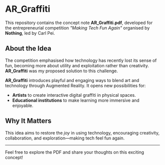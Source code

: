 # AR_Graffiti

This repository contains the concept note **AR_Graffiti.pdf**, developed for the entrepreneurial competition *"Making Tech Fun Again"* organised by **Nothing**, led by Carl Pei.

## About the Idea
The competition emphasised how technology has recently lost its sense of fun, becoming more about utility and exploitation rather than creativity. **AR_Graffiti** was my proposed solution to this challenge.

**AR_Graffiti** introduces playful and engaging ways to blend art and technology through Augmented Reality. It opens new possibilities for:
- **Artists** to create interactive digital graffiti in physical spaces.
- **Educational institutions** to make learning more immersive and enjoyable.

## Why It Matters
This idea aims to restore the *joy* in using technology, encouraging creativity, collaboration, and exploration—making tech feel fun again.

---

Feel free to explore the PDF and share your thoughts on this exciting concept!
